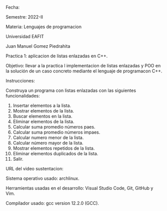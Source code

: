 Fecha: 

Semestre: 2022-II

Materia: Lenguajes de programacion

Universidad EAFIT

Juan Manuel Gomez Piedrahita

Practica 1: aplicacion de listas enlazadas en C++.

Objetivo: llevar a la practica l implementacion de listas enlazadas y POO en la solución de un caso concreto mediante el lenguaje de programacon C++.

Instrucciones:

Construya un programa con listas enlazadas con las siguientes funcionalidades:
1. Insertar elementos a la lista.
2. Mostrar elementos de la lista.
3. Buscar elementos en la lista.
4. Eliminar elementos de la lista.
5. Calcular suma promedio números paes.
6. Calcular suma promedio números impaes.
7. Calcular numero menor de la lista.
8. Calcular número mayor de la lista.
9. Mostrar elementos repetidos de la lista.
10. Eliminar elementos duplicados de la lista.
11. Salir.

URL del video sustentacion: 

Sistema operativo usado: archlinux.

Herramientas usadas en el desarrollo: Visual Studio Code, Git, GitHub y Vim.

Compilador usado: gcc version 12.2.0 (GCC).

